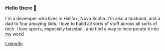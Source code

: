 ### Hello there 👋

I'm a developer who lives in Halifax, Nova Scotia. I'm also a husband, and a dad to four amazing kids. I love to build all sorts of stuff across all sorts of tech. I love sports, especially baseball, and find a way to incorporate it into my work!

[LinkedIn](https://www.linkedin.com/in/lukedewitt/)
